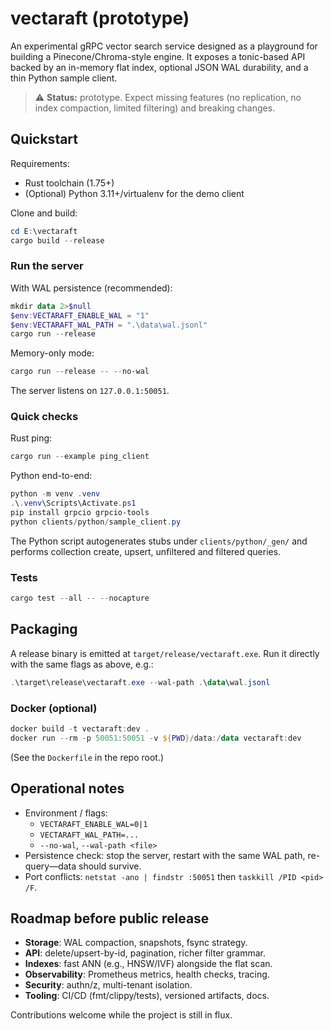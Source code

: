 # vectaraft (prototype)

An experimental gRPC vector search service designed as a playground for building a Pinecone/Chroma-style engine. It exposes a tonic-based API backed by an in-memory flat index, optional JSON WAL durability, and a thin Python sample client.

> ⚠️ **Status:** prototype. Expect missing features (no replication, no index compaction, limited filtering) and breaking changes.

## Quickstart

Requirements:

- Rust toolchain (1.75+)
- (Optional) Python 3.11+/virtualenv for the demo client

Clone and build:

```powershell
cd E:\vectaraft
cargo build --release
```

### Run the server

With WAL persistence (recommended):

```powershell
mkdir data 2>$null
$env:VECTARAFT_ENABLE_WAL = "1"
$env:VECTARAFT_WAL_PATH = ".\data\wal.jsonl"
cargo run --release
```

Memory-only mode:

```powershell
cargo run --release -- --no-wal
```

The server listens on `127.0.0.1:50051`.

### Quick checks

Rust ping:

```powershell
cargo run --example ping_client
```

Python end-to-end:

```powershell
python -m venv .venv
.\.venv\Scripts\Activate.ps1
pip install grpcio grpcio-tools
python clients/python/sample_client.py
```

The Python script autogenerates stubs under `clients/python/_gen/` and performs collection create, upsert, unfiltered and filtered queries.

### Tests

```powershell
cargo test --all -- --nocapture
```

## Packaging

A release binary is emitted at `target/release/vectaraft.exe`. Run it directly with the same flags as above, e.g.:

```powershell
.\target\release\vectaraft.exe --wal-path .\data\wal.jsonl
```

### Docker (optional)

```powershell
docker build -t vectaraft:dev .
docker run --rm -p 50051:50051 -v ${PWD}/data:/data vectaraft:dev
```

(See the `Dockerfile` in the repo root.)

## Operational notes

- Environment / flags:
  - `VECTARAFT_ENABLE_WAL=0|1`
  - `VECTARAFT_WAL_PATH=...`
  - `--no-wal`, `--wal-path <file>`
- Persistence check: stop the server, restart with the same WAL path, re-query—data should survive.
- Port conflicts: `netstat -ano | findstr :50051` then `taskkill /PID <pid> /F`.

## Roadmap before public release

- **Storage**: WAL compaction, snapshots, fsync strategy.
- **API**: delete/upsert-by-id, pagination, richer filter grammar.
- **Indexes**: fast ANN (e.g., HNSW/IVF) alongside the flat scan.
- **Observability**: Prometheus metrics, health checks, tracing.
- **Security**: authn/z, multi-tenant isolation.
- **Tooling**: CI/CD (fmt/clippy/tests), versioned artifacts, docs.

Contributions welcome while the project is still in flux.
